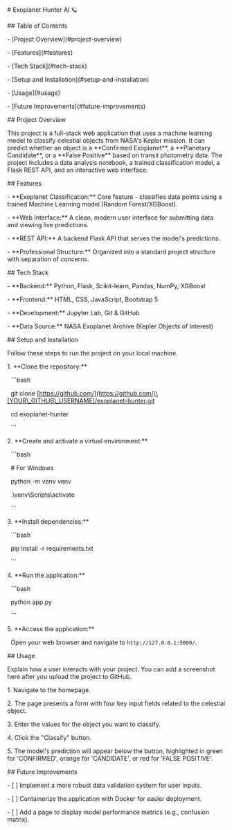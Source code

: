 \# Exoplanet Hunter AI 🪐



\## Table of Contents

\- \[Project Overview](#project-overview)

\- \[Features](#features)

\- \[Tech Stack](#tech-stack)

\- \[Setup and Installation](#setup-and-installation)

\- \[Usage](#usage)

\- \[Future Improvements](#future-improvements)



\## Project Overview

This project is a full-stack web application that uses a machine learning model to classify celestial objects from NASA's Kepler mission. It can predict whether an object is a \*\*Confirmed Exoplanet\*\*, a \*\*Planetary Candidate\*\*, or a \*\*False Positive\*\* based on transit photometry data. The project includes a data analysis notebook, a trained classification model, a Flask REST API, and an interactive web interface.



\## Features

\- \*\*Exoplanet Classification:\*\* Core feature - classifies data points using a trained Machine Learning model (Random Forest/XGBoost).

\- \*\*Web Interface:\*\* A clean, modern user interface for submitting data and viewing live predictions.

\- \*\*REST API:\*\* A backend Flask API that serves the model's predictions.

\- \*\*Professional Structure:\*\* Organized into a standard project structure with separation of concerns.



\## Tech Stack

\- \*\*Backend:\*\* Python, Flask, Scikit-learn, Pandas, NumPy, XGBoost

\- \*\*Frontend:\*\* HTML, CSS, JavaScript, Bootstrap 5

\- \*\*Development:\*\* Jupyter Lab, Git \& GitHub

\- \*\*Data Source:\*\* NASA Exoplanet Archive (Kepler Objects of Interest)



\## Setup and Installation

Follow these steps to run the project on your local machine.



1\. \*\*Clone the repository:\*\*

&nbsp;  ```bash

&nbsp;  git clone \[https://github.com/](https://github.com/)\[YOUR\_GITHUB\_USERNAME]/exoplanet-hunter.git

&nbsp;  cd exoplanet-hunter

&nbsp;  ```



2\. \*\*Create and activate a virtual environment:\*\*

&nbsp;  ```bash

&nbsp;  # For Windows

&nbsp;  python -m venv venv

&nbsp;  .\\venv\\Scripts\\activate

&nbsp;  ```



3\. \*\*Install dependencies:\*\*

&nbsp;  ```bash

&nbsp;  pip install -r requirements.txt

&nbsp;  ```



4\. \*\*Run the application:\*\*

&nbsp;  ```bash

&nbsp;  python app.py

&nbsp;  ```



5\. \*\*Access the application:\*\*

&nbsp;  Open your web browser and navigate to `http://127.0.0.1:5000/`.



\## Usage

Explain how a user interacts with your project. You can add a screenshot here after you upload the project to GitHub.



1\. Navigate to the homepage.

2\. The page presents a form with four key input fields related to the celestial object.

3\. Enter the values for the object you want to classify.

4\. Click the "Classify" button.

5\. The model's prediction will appear below the button, highlighted in green for 'CONFIRMED', orange for 'CANDIDATE', or red for 'FALSE POSITIVE'.







\## Future Improvements

\- \[ ] Implement a more robust data validation system for user inputs.

\- \[ ] Containerize the application with Docker for easier deployment.

\- \[ ] Add a page to display model performance metrics (e.g., confusion matrix).

